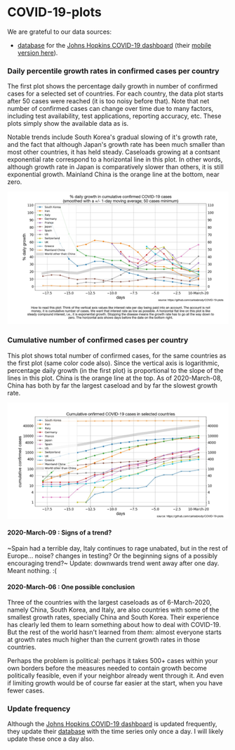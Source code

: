 # COVID-19-plots

We are grateful to our data sources:

* [database](https://github.com/CSSEGISandData/COVID-19) for the [Johns Hopkins COVID-19 dashboard](https://gisanddata.maps.arcgis.com/apps/opsdashboard/index.html#/bda7594740fd40299423467b48e9ecf6) (their [mobile version here](https://www.arcgis.com/apps/opsdashboard/index.html#/85320e2ea5424dfaaa75ae62e5c06e61)).



### Daily percentile growth rates in confirmed cases per country

The first plot shows the percentage daily growth in number of confirmed cases for a selected set of countries. For each country, the data plot starts after 50 cases were reached (it is too noisy before that). Note that net number of confirmed cases can change over time due to many factors, including test availability, test applications, reporting accuracy, etc. These plots simply show the available data as is.

Notable trends include South Korea's gradual slowing of it's growth rate, and the fact that although Japan's growth rate has been much smaller than most other countries, it has held steady. Caseloads growing at a contsant exponential rate  correspond to a horizontal line in this plot. In other words, although growth rate in Japan is comparatively slower than others, it is still exponential growth. Mainland China is the orange line at the bottom, near zero.


<img src="carlosbrody/src/multiplicative_factor_1.jpg" width="1200"> 


### Cumulative number of confirmed cases per country

This plot shows total number of confirmed cases, for the same countries as the first plot (same color code also). Since the vertical axis is logarithmic, percentage daily growth (in the first plot) is proportional to the slope of the lines in this plot. China is the orange line at the top. As of 2020-March-08, China has both by far the largest caseload and by far the slowest growth rate.

<img src="carlosbrody/src/confirmed.jpg" width="1000">

#### 2020-March-09 : Signs of a trend?

~Spain had a terrible day, Italy continues to rage unabated, but in the rest of Europe... noise? changes in testing? Or the beginning signs of a possibly encouraging trend?~ Update: downwards trend went away after one day. Meant nothing.  :(

#### 2020-March-06 : One possible conclusion

Three of the countries with the largest caseloads as of 6-March-2020, namely China, South Korea, and Italy, are also countries with some of the smallest growth rates, specially China and South Korea. Their experience has clearly led them to learn something about how to deal with COVID-19. But the rest of the world hasn't learned from *them*: almost everyone starts at growth rates much higher than the current growth rates in those countries.

Perhaps the problem is political: perhaps it takes 500+ cases within your own borders before the measures needed to contain growth become politically feasible, even if your neighbor already went through it. And even if limiting growth would be of course far easier at the start, when you have fewer cases.

### Update frequency

Although the [Johns Hopkins COVID-19 dashboard](https://gisanddata.maps.arcgis.com/apps/opsdashboard/index.html#/bda7594740fd40299423467b48e9ecf6) is updated frequently, they update their [database](https://github.com/CSSEGISandData/COVID-19) with the time series only once a day. I will likely update these once a day also.

